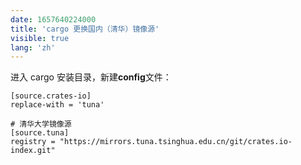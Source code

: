 ```yaml
---
date: 1657640224000
title: 'cargo 更换国内（清华）镜像源'
visible: true
lang: 'zh'
---
```


进入 cargo 安装目录，新建**config**文件：

```text
[source.crates-io]
replace-with = 'tuna'

# 清华大学镜像源
[source.tuna]
registry = "https://mirrors.tuna.tsinghua.edu.cn/git/crates.io-index.git"
```
